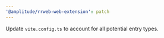 ```yaml
---
'@amplitude/rrweb-web-extension': patch
---
```


Update `vite.config.ts` to account for all potential entry types.
